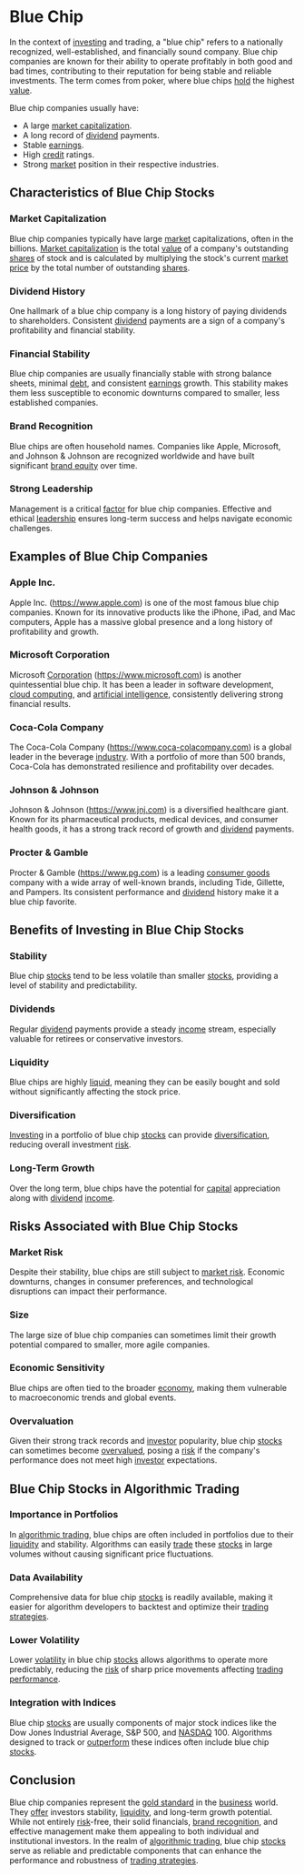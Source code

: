 # Blue Chip

In the context of [investing](../i/investing.md) and trading, a "blue chip" refers to a nationally recognized, well-established, and financially sound company. Blue chip companies are known for their ability to operate profitably in both good and bad times, contributing to their reputation for being stable and reliable investments. The term comes from poker, where blue chips [hold](../h/hold.md) the highest [value](../v/value.md).

Blue chip companies usually have:
- A large [market capitalization](../m/market_capitalization.md).
- A long record of [dividend](../d/dividend.md) payments.
- Stable [earnings](../e/earnings.md).
- High [credit](../c/credit.md) ratings.
- Strong [market](../m/market.md) position in their respective industries.

## Characteristics of Blue Chip Stocks

### Market Capitalization

Blue chip companies typically have large [market](../m/market.md) capitalizations, often in the billions. [Market capitalization](../m/market_capitalization.md) is the total [value](../v/value.md) of a company's outstanding [shares](../s/shares.md) of stock and is calculated by multiplying the stock's current [market price](../m/market_price.md) by the total number of outstanding [shares](../s/shares.md).

### Dividend History

One hallmark of a blue chip company is a long history of paying dividends to shareholders. Consistent [dividend](../d/dividend.md) payments are a sign of a company's profitability and financial stability.

### Financial Stability

Blue chip companies are usually financially stable with strong balance sheets, minimal [debt](../d/debt.md), and consistent [earnings](../e/earnings.md) growth. This stability makes them less susceptible to economic downturns compared to smaller, less established companies.

### Brand Recognition

Blue chips are often household names. Companies like Apple, Microsoft, and Johnson & Johnson are recognized worldwide and have built significant [brand equity](../b/brand_equity.md) over time.

### Strong Leadership

Management is a critical [factor](../f/factor.md) for blue chip companies. Effective and ethical [leadership](../l/leadership.md) ensures long-term success and helps navigate economic challenges.

## Examples of Blue Chip Companies

### Apple Inc.

Apple Inc. (https://www.apple.com) is one of the most famous blue chip companies. Known for its innovative products like the iPhone, iPad, and Mac computers, Apple has a massive global presence and a long history of profitability and growth.

### Microsoft Corporation

Microsoft [Corporation](../c/corporation.md) (https://www.microsoft.com) is another quintessential blue chip. It has been a leader in software development, [cloud computing](../c/cloud_computing_in_trading.md), and [artificial intelligence](../a/artificial_intelligence_in_trading.md), consistently delivering strong financial results.

### Coca-Cola Company

The Coca-Cola Company (https://www.coca-colacompany.com) is a global leader in the beverage [industry](../i/industry.md). With a portfolio of more than 500 brands, Coca-Cola has demonstrated resilience and profitability over decades.

### Johnson & Johnson

Johnson & Johnson (https://www.jnj.com) is a diversified healthcare giant. Known for its pharmaceutical products, medical devices, and consumer health goods, it has a strong track record of growth and [dividend](../d/dividend.md) payments.

### Procter & Gamble

Procter & Gamble (https://www.pg.com) is a leading [consumer goods](../c/consumer_goods.md) company with a wide array of well-known brands, including Tide, Gillette, and Pampers. Its consistent performance and [dividend](../d/dividend.md) history make it a blue chip favorite.

## Benefits of Investing in Blue Chip Stocks

### Stability

Blue chip [stocks](../s/stock.md) tend to be less volatile than smaller [stocks](../s/stock.md), providing a level of stability and predictability.

### Dividends

Regular [dividend](../d/dividend.md) payments provide a steady [income](../i/income.md) stream, especially valuable for retirees or conservative investors.

### Liquidity

Blue chips are highly [liquid](../l/liquid.md), meaning they can be easily bought and sold without significantly affecting the stock price.

### Diversification

[Investing](../i/investing.md) in a portfolio of blue chip [stocks](../s/stock.md) can provide [diversification](../d/diversification.md), reducing overall investment [risk](../r/risk.md).

### Long-Term Growth

Over the long term, blue chips have the potential for [capital](../c/capital.md) appreciation along with [dividend](../d/dividend.md) [income](../i/income.md).

## Risks Associated with Blue Chip Stocks

### Market Risk

Despite their stability, blue chips are still subject to [market risk](../m/market_risk.md). Economic downturns, changes in consumer preferences, and technological disruptions can impact their performance.

### Size

The large size of blue chip companies can sometimes limit their growth potential compared to smaller, more agile companies.

### Economic Sensitivity

Blue chips are often tied to the broader [economy](../e/economy.md), making them vulnerable to macroeconomic trends and global events.

### Overvaluation

Given their strong track records and [investor](../i/investor.md) popularity, blue chip [stocks](../s/stock.md) can sometimes become [overvalued](../o/overvalued.md), posing a [risk](../r/risk.md) if the company's performance does not meet high [investor](../i/investor.md) expectations.

## Blue Chip Stocks in Algorithmic Trading

### Importance in Portfolios

In [algorithmic trading](../a/accountability.md), blue chips are often included in portfolios due to their [liquidity](../l/liquidity.md) and stability. Algorithms can easily [trade](../t/trade.md) these [stocks](../s/stock.md) in large volumes without causing significant price fluctuations.

### Data Availability

Comprehensive data for blue chip [stocks](../s/stock.md) is readily available, making it easier for algorithm developers to backtest and optimize their [trading strategies](../t/trading_strategies.md).

### Lower Volatility

Lower [volatility](../v/volatility.md) in blue chip [stocks](../s/stock.md) allows algorithms to operate more predictably, reducing the [risk](../r/risk.md) of sharp price movements affecting [trading performance](../t/trading_performance.md).

### Integration with Indices

Blue chip [stocks](../s/stock.md) are usually components of major stock indices like the Dow Jones Industrial Average, S&P 500, and [NASDAQ](../n/nasdaq.md) 100. Algorithms designed to track or [outperform](../o/outperform.md) these indices often include blue chip [stocks](../s/stock.md).

## Conclusion

Blue chip companies represent the [gold standard](../g/gold_standard.md) in the [business](../b/business.md) world. They [offer](../o/offer.md) investors stability, [liquidity](../l/liquidity.md), and long-term growth potential. While not entirely [risk](../r/risk.md)-free, their solid financials, [brand recognition](../b/brand_recognition.md), and effective management make them appealing to both individual and institutional investors. In the realm of [algorithmic trading](../a/accountability.md), blue chip [stocks](../s/stock.md) serve as reliable and predictable components that can enhance the performance and robustness of [trading strategies](../t/trading_strategies.md).
